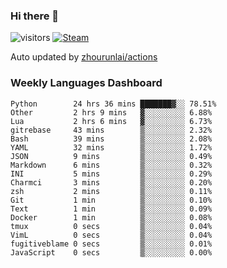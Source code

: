 ### Hi there 👋

![visitors](https://visitor-badge.glitch.me/badge?page_id=zhourunlai)
[![Steam](https://img.shields.io/badge/dynamic/json?label=Steam&query=%24.data.totalSubs&url=https%3A%2F%2Fapi.spencerwoo.com%2Fsubstats%2F%3Fsource%3DsteamGames%26queryKey%3D76561198285156854&suffix=%20Games&logo=steam&labelColor=134375&color=0b1a37&longCache=true)](http://steamcommunity.com/profiles/76561198285156854)

Auto updated by <a href="https://github.com/zhourunlai/zhourunlai/actions" target="_blank">zhourunlai/actions</a>

### Weekly Languages Dashboard

<!--PART:wakatime-->
```text
Python        24 hrs 36 mins ███████▓░░ 78.51%
Other         2 hrs 9 mins   ▓░░░░░░░░░ 6.88%
Lua           2 hrs 6 mins   ▓░░░░░░░░░ 6.73%
gitrebase     43 mins        ▒░░░░░░░░░ 2.32%
Bash          39 mins        ▒░░░░░░░░░ 2.08%
YAML          32 mins        ▒░░░░░░░░░ 1.72%
JSON          9 mins         ▒░░░░░░░░░ 0.49%
Markdown      6 mins         ▒░░░░░░░░░ 0.32%
INI           5 mins         ▒░░░░░░░░░ 0.29%
Charmci       3 mins         ▒░░░░░░░░░ 0.20%
zsh           2 mins         ▒░░░░░░░░░ 0.11%
Git           1 min          ▒░░░░░░░░░ 0.10%
Text          1 min          ▒░░░░░░░░░ 0.09%
Docker        1 min          ▒░░░░░░░░░ 0.08%
tmux          0 secs         ▒░░░░░░░░░ 0.04%
VimL          0 secs         ▒░░░░░░░░░ 0.04%
fugitiveblame 0 secs         ▒░░░░░░░░░ 0.01%
JavaScript    0 secs         ▒░░░░░░░░░ 0.00%
```
<!--PART:wakatime-->
